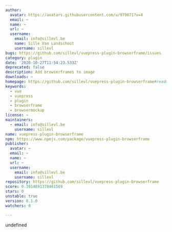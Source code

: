 ```yaml
---
author:
  avatar: https://avatars.githubusercontent.com/u/979071?v=4
  email: ~
  name: ~
  url: ~
  username:
    email: info@sillevl.be
    name: Sille Van Landschoot
    username: sillevl
bugs: https://github.com/sillevl/vuepress-plugin-browserframe/issues
category: plugin
date: '2020-10-27T11:54:23.533Z'
deprecated: false
description: Add browserframes to image
downloads: ~
homepage: https://github.com/sillevl/vuepress-plugin-browserframe#readme
keywords:
  - vue
  - vuepress
  - plugin
  - browserframe
  - browsermockup
license: ~
maintainers:
  - email: info@sillevl.be
    username: sillevl
name: vuepress-plugin-browserframe
npm: https://www.npmjs.com/package/vuepress-plugin-browserframe
publisher:
  avatar: ~
  email: ~
  name: ~
  url: ~
  username:
    email: info@sillevl.be
    username: sillevl
repository: https://github.com/sillevl/vuepress-plugin-browserframe
score: 0.3914891378461569
stars: 0
unstable: true
version: 0.1.0
watchers: 0

---
```


undefined